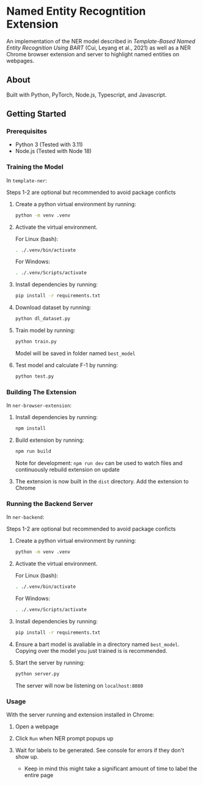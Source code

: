 # Named Entity Recogntition Extension

An implementation of the NER model described in <i>Template-Based Named Entity Recognition Using BART</i> (Cui, Leyang et al., 2021) as well as a NER Chrome browser extension and server to highlight named entities on webpages.

## About

Built with Python, PyTorch, Node.js, Typescript, and Javascript.

## Getting Started

### Prerequisites

* Python 3 (Tested with 3.11)
* Node.js (Tested with Node 18)

### Training the Model

In `template-ner`:

Steps 1-2 are optional but recommended to avoid package conficts

1. Create a python virtual environment by running:
    ```bash
    python -m venv .venv
    ```

2. Activate the virtual environment. 

    For Linux (bash):
    ```bash
    . ./.venv/bin/activate
    ```

    For Windows:
    ```bash
    . ./.venv/Scripts/activate
    ```

3. Install dependencies by running:
    ```bash
    pip install -r requirements.txt
    ```

4. Download dataset by running:
    ```bash
    python dl_dataset.py
    ```

5. Train model by running:
    ```bash
    python train.py
    ```

    Model will be saved in folder named `best_model`

6. Test model and calculate F-1 by running:
    ```bash
    python test.py
    ```


### Building The Extension

In `ner-browser-extension`:

1. Install dependencies by running:
    ```bash
    npm install
    ```

2. Build extension by running:
    ```bash
    npm run build
    ```

    Note for development: `npm run dev` can be used to watch files and continuously rebuild extension on update

3. The extension is now built in the `dist` directory. Add the extension to Chrome

### Running the Backend Server

In `ner-backend`:

Steps 1-2 are optional but recommended to avoid package conficts

1. Create a python virtual environment by running:
    ```bash
    python -m venv .venv
    ```

2. Activate the virtual environment. 

    For Linux (bash):
    ```bash
    . ./.venv/bin/activate
    ```

    For Windows:
    ```bash
    . ./.venv/Scripts/activate
    ```

3. Install dependencies by running:
    ```bash
    pip install -r requirements.txt
    ```

4. Ensure a bart model is avaliable in a directory named `best_model`. Copying over the model you just trained is is recommended.

5. Start the server by running:
    ```bash
    python server.py
    ```

    The server will now be listening on `localhost:8080`


### Usage 

With the server running and extension installed in Chrome:

1. Open a webpage

2. Click `Run` when NER prompt popups up

3. Wait for labels to be generated. See console for errors if they don't show up.

    * Keep in mind this might take a significant amount of time to label the entire page
